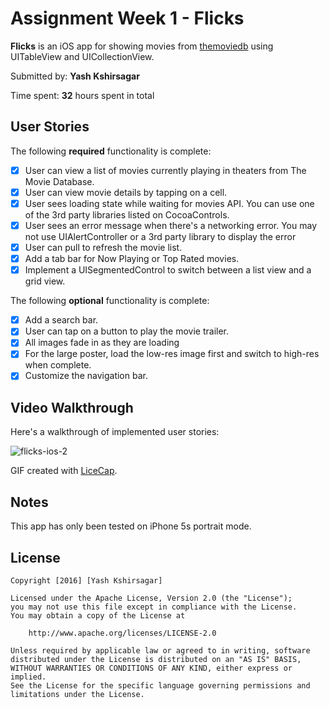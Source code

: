# Assignment Week 1 - **Flicks**

**Flicks** is an iOS app for showing movies from [themoviedb](https://www.themoviedb.org/movie) using UITableView and UICollectionView.

Submitted by: **Yash Kshirsagar**

Time spent: **32** hours spent in total

## User Stories

The following **required** functionality is complete:

* [x] User can view a list of movies currently playing in theaters from The Movie Database.
* [x] User can view movie details by tapping on a cell.
* [x] User sees loading state while waiting for movies API. You can use one of the 3rd party libraries listed on CocoaControls.
* [x] User sees an error message when there's a networking error. You may not use UIAlertController or a 3rd party library to display the error
* [x] User can pull to refresh the movie list.
* [x] Add a tab bar for Now Playing or Top Rated movies.
* [x] Implement a UISegmentedControl to switch between a list view and a grid view.

The following **optional** functionality is complete:
* [x] Add a search bar.
* [x] User can tap on a button to play the movie trailer.
* [x] All images fade in as they are loading
* [x] For the large poster, load the low-res image first and switch to high-res when complete.
* [x] Customize the navigation bar.

## Video Walkthrough

Here's a walkthrough of implemented user stories:

![flicks-ios-2](https://github.com/yashksagar/Flicks/blob/master/flicks-ios-2.gif)

GIF created with [LiceCap](http://www.cockos.com/licecap/).

## Notes

This app has only been tested on iPhone 5s portrait mode.

## License

    Copyright [2016] [Yash Kshirsagar]

    Licensed under the Apache License, Version 2.0 (the "License");
    you may not use this file except in compliance with the License.
    You may obtain a copy of the License at

        http://www.apache.org/licenses/LICENSE-2.0

    Unless required by applicable law or agreed to in writing, software
    distributed under the License is distributed on an "AS IS" BASIS,
    WITHOUT WARRANTIES OR CONDITIONS OF ANY KIND, either express or implied.
    See the License for the specific language governing permissions and
    limitations under the License.
